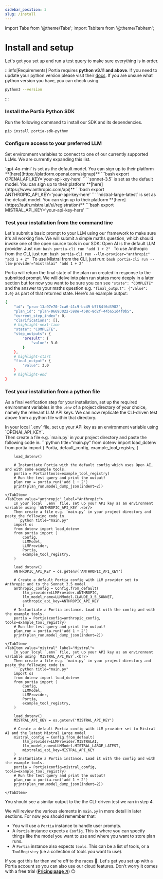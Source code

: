 ```yaml
---
sidebar_position: 3
slug: /install
---
```


import Tabs from '@theme/Tabs';
import TabItem from '@theme/TabItem';

# Install and setup
Let's get you set up and run a test query to make sure everything is in order.

:::info[Requirements]
Portia requires **python v3.11 and above**. If you need to update your python version please visit their [docs](https://python.org/downloads/). If you are unsure what python version you have, you can check using
```bash
python3 --version
```
:::

### Install the Portia Python SDK
Run the following command to install our SDK and its dependencies.
```bash
pip install portia-sdk-python
```

### Configure access to your preferred LLM
Set environment variables to connect to one of our currently supported LLMs. We are currently expanding this list. 

<Tabs groupId="llm-provider">
    <TabItem value="openai" label="Open AI" default>
    `gpt-4o-mini` is set as the default model. You can sign up to their platform **[here](https://platform.openai.com/signup)**
    ```bash
    export OPENAI_API_KEY='your-api-key-here'
    ```
    </TabItem>
    <TabItem value="anthropic" label="Anthropic">
    `sonnet-3.5` is set as the default model. You can sign up to their platform **[here](https://www.anthropic.com/api)**
    ```bash
    export ANTHROPIC_API_KEY='your-api-key-here'
    ```
    </TabItem>
    <TabItem value="mistral" label="Mistral">
    `mistral-large-latest` is set as the default model. You can sign up to their platform **[here](https://auth.mistral.ai/ui/registration)**
    ```bash
    export MISTRAL_API_KEY='your-api-key-here'
    ```
    </TabItem>
</Tabs>

### Test your installation from the command line
Let's submit a basic prompt to your LLM using our framework to make sure it's all working fine. We will submit a simple maths question, which should invoke one of the open source tools in our SDK:
<Tabs groupId="llm-provider">
    <TabItem value="openai" label="Open AI" default>
    Open AI is the default LLM provider. Just run:
    ```bash
    portia-cli run "add 1 + 2"
    ```
    </TabItem>
    <TabItem value="anthropic" label="Anthropic">
    To use Anthropic from the CLI, just run:
    ```bash
    portia-cli run --llm-provider="anthropic" "add 1 + 2"
    ```
    </TabItem>
    <TabItem value="mistral" label="Mistral">
    To use Mistral from the CLI, just run:
    ```bash
    portia-cli run --llm-provider="mistralai" "add 1 + 2"
    ```
    </TabItem>
</Tabs>

Portia will return the final state of the plan run created in response to the submitted prompt. We will delve into plan run states more deeply in a later section but for now you want to be sure you can see `"state": "COMPLETE"` and the answer to your maths question e.g. `"final_output": {"value": 3.0}` as part of that returned state. Here's an example output:
```bash
{
    "id": "prun-13a97e70-2ca6-41c9-bc49-b7f84f6d3982",
    "plan_id": "plan-96693022-598e-458c-8d2f-44ba51d4f0b5",
    "current_step_index": 0,
    "clarifications": [],
    # highlight-next-line
    "state": "COMPLETE",
    "step_outputs": {
        "$result": {
            "value": 3.0
        }
    },
    # highlight-start
    "final_output": {
        "value": 3.0
    }
    # highlight-end
}
```

### Test your installation from a python file
As a final verification step for your installation, set up the required environment variables in the `.env` of a project directory of your choice, namely the relevant LLM API keys. We can now replicate the CLI-driven test above from a python file within that directory.

<Tabs groupId="llm-provider">
    <TabItem value="openai" label="Open AI" default>
        In your local `.env` file, set up your API key as an environment variable using `OPENAI_API_KEY`.<br/>
        Then create a file e.g. `main.py` in your project directory and paste the following code in.
        ```python title="main.py"
        from dotenv import load_dotenv
        from portia import (
            Portia,
            default_config,
            example_tool_registry,
        )

        load_dotenv()

        # Instantiate Portia with the default config which uses Open AI, and with some example tools.
        portia = Portia(tools=example_tool_registry)
        # Run the test query and print the output!
        plan_run = portia.run('add 1 + 2')
        print(plan_run.model_dump_json(indent=2))
        ```
    </TabItem>
    <TabItem value="anthropic" label="Anthropic">
        In your local `.env` file, set up your API key as an environment variable using `ANTHROPIC_API_KEY`.<br/>
        Then create a file e.g. `main.py` in your project directory and paste the following code in.
        ```python title="main.py"
        import os
        from dotenv import load_dotenv
        from portia import (
            Config,
            LLMModel,
            LLMProvider,
            Portia,
            example_tool_registry,
        )

        load_dotenv()
        ANTHROPIC_API_KEY = os.getenv('ANTHROPIC_API_KEY')

        # Create a default Portia config with LLM provider set to Anthropic and to the Sonnet 3.5 model
        anthropic_config = Config.from_default(
            llm_provider=LLMProvider.ANTHROPIC,
            llm_model_name=LLMModel.CLAUDE_3_5_SONNET,
            anthropic_api_key=ANTHROPIC_API_KEY
            )
        # Instantiate a Portia instance. Load it with the config and with the example tools.
        portia = Portia(config=anthropic_config, tools=example_tool_registry)
        # Run the test query and print the output!
        plan_run = portia.run('add 1 + 2')
        print(plan_run.model_dump_json(indent=2))
        ```
    </TabItem>
    <TabItem value="mistral" label="Mistral">
        In your local `.env` file, set up your API key as an environment variable using `MISTRAL_API_KEY`.<br/>
        Then create a file e.g. `main.py` in your project directory and paste the following code in.
        ```python title="main.py"
        import os
        from dotenv import load_dotenv
        from portia import (
            Config,
            LLMModel,
            LLMProvider,
            Portia,
            example_tool_registry,
        )

        load_dotenv()
        MISTRAL_API_KEY = os.getenv('MISTRAL_API_KEY')

        # Create a default Portia config with LLM provider set to Mistral AI and the latest Mistral Large model
        mistral_config = Config.from_default(
            llm_provider=LLMProvider.MISTRALAI,
            llm_model_name=LLMModel.MISTRAL_LARGE_LATEST,
            mistralai_api_key=MISTRAL_API_KEY
        )
        # Instantiate a Portia instance. Load it with the config and with the example tools.
        portia = Portia(config=mistral_config, tools=example_tool_registry)
        # Run the test query and print the output!
        plan_run = portia.run('add 1 + 2')
        print(plan_run.model_dump_json(indent=2))
        ```
    </TabItem>
</Tabs>


You should see a similar output to the the CLI-driven test we ran in step 4.

We will review the various elements in `main.py` in more detail in later sections. For now you should remember that:
- You will use a `Portia` instance to handle user prompts.
- A `Portia` instance expects a `Config`. This is where you can specify things like the model you want to use and where you want to store plan runs.
- A `Portia` instance also expects `tools`. This can be a list of tools, or a `ToolRegistry` (i.e a collection of tools you want to use).

If you got this far then we're off to the races :racehorse:. Let's get you set up with a Portia account so you can also use our cloud features. 
Don't worry it comes with a free trial (<a href="https://www.portialabs.ai/pricing" target="_blank">**Pricing page ↗**</a>) :wink: